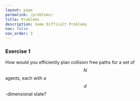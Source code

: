 ```yaml
---
layout: page
permalink: /problems/
title: Problems
description: Some Difficult Problems
nav: false
nav_order: 3
---
```


### Exercise 1
How would you efficiently plan collision free paths for a set of $$N$$ agents, each with a $$d$$-dimensional state? 